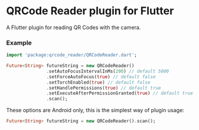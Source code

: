 # QRCode Reader plugin for Flutter

A Flutter plugin for reading QR Codes with the camera.

### Example

``` dart
import 'package:qrcode_reader/QRCodeReader.dart';
```

``` dart
Future<String> futureString = new QRCodeReader()
               .setAutoFocusIntervalInMs(200) // default 5000
               .setForceAutoFocus(true) // default false
               .setTorchEnabled(true) // default false
               .setHandlePermissions(true) // default true
               .setExecuteAfterPermissionGranted(true) // default true
               .scan();
```

These options are Android only, this is the simplest way of plugin usage:
``` dart
Future<String> futureString = new QRCodeReader().scan();
```